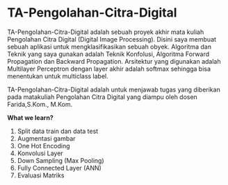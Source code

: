 # TA-Pengolahan-Citra-Digital

TA-Pengolahan-Citra-Digital adalah sebuah proyek akhir mata kuliah Pengolahan Citra Digital (Digital Image Processing). Disini saya membuat sebuah aplikasi untuk mengklasifikasikan sebuah obyek. Algoritma dan Teknik yang saya gunakan adalah Teknik Konfolusi, Algoritma Forward Propagation dan Backward Propagation. Arsitektur yang digunakan adalah Multilayer Perceptron dengan layer akhir adalah softmax sehingga bisa menentukan untuk multiclass label. 

TA-Pengolahan-Citra-Digital adalah untuk menjawab tugas yang diberikan pada matakuliah Pengolahan Citra Digital yang diampu oleh dosen Farida,S.Kom., M.Kom.

**What we learn?**
1. Split data train dan data test 
2. Augmentasi gambar
3. One Hot Encoding
4. Konvolusi Layer
5. Down Sampling (Max Pooling)
6. Fully Connected Layer (ANN)
7. Evaluasi Matriks
